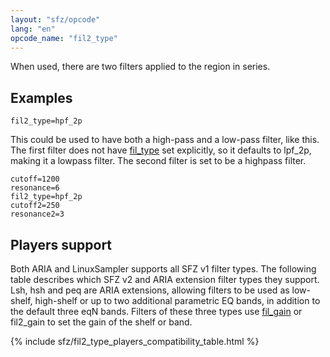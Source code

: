```yaml
---
layout: "sfz/opcode"
lang: "en"
opcode_name: "fil2_type"
---
```

When used, there are two filters applied to the region in series.

## Examples

```
fil2_type=hpf_2p
```

This could be used to have both a high-pass and a low-pass filter, like this. The first
filter does not have [fil_type](fil_type) set explicitly, so it defaults to lpf_2p, making it a
lowpass filter. The second filter is set to be a highpass filter.

```
cutoff=1200
resonance=6
fil2_type=hpf_2p
cutoff2=250
resonance2=3
```

## Players support

Both ARIA and LinuxSampler supports all SFZ v1 filter types.
The following table describes which SFZ v2 and ARIA extension filter types they support.
Lsh, hsh and peq are ARIA extensions, allowing filters to be used as low-shelf, high-shelf
or up to two additional parametric EQ bands, in addition to the default three eqN bands.
Filters of these three types use [fil_gain](fil_gain) or fil2_gain to set the gain of the shelf or
band.

{% include sfz/fil2_type_players_compatibility_table.html %}

